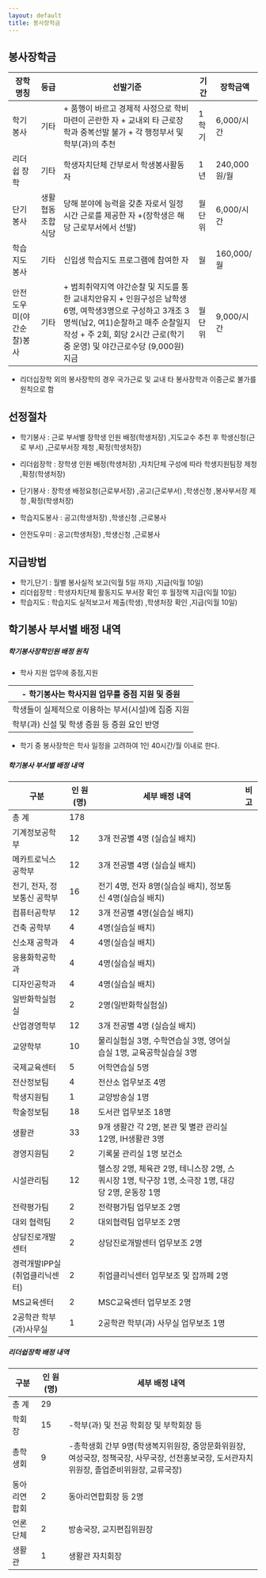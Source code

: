```yaml
---
layout: default
title: 봉사장학금
---
```

## **봉사장학금**

|       장학명칭       |  등급  |  선발기준  |    기간    |  장학금액  |
|--------|----|--------|----|--------|
|학기봉사|기타|+ 품행이 바르고 경제적 사정으로 학비 마련이 곤란한 자 + 교내외 타 근로장학과 중복선발 불가 + 각 행정부서 및 학부(과)의 추천|1학기|6,000/시간|
|리더쉽 장학| 기타 |학생자치단체 간부로서 학생봉사활동자|1년|240,000원/월|
|단기봉사|생활협동조합 식당|당해 분야에 능력을 갖춘 자로서 일정 시간 근로를 제공한 자 +(장학생은 해당 근로부서에서 선발)|월 단위|6,000/시간|(최대 100시간)
|학습지도 봉사|기타|신입생 학습지도 프로그램에 참여한 자|월|160,000/월|
|안전도우미(야간순찰)봉사|기타|+ 범죄취약지역 야간순찰 및 지도를 통한 교내치안유지 + 인원구성은 남학생6명, 여학생3명으로 구성하고 3개조 3명씩(남2, 여1)순찰하고 매주 순찰일지 작성 + 주 2회, 회당 2시간 근로(학기 중 운영) 및 야간근로수당 (9,000원) 지금|월 단위| 9,000/시간|
+  리더십장학 외의 봉사장학의 경우 국가근로 및 교내 타 봉사장학과 이중근로 불가를 원칙으로 함


## **선정절차**

+ 학기봉사 : 근로 부서별 장학생 인원 배정(학생처장) ,지도교수 추천 후 학생신청(근로 부서) ,근로부서장 제청 ,확정(학생처장)

+ 리더쉽장학 : 장학생 인원 배정(학생처장) ,자치단체 구성에 따라 학생지원팀장 제청 ,확정(학생처장)

+ 단기봉사 : 장학생 배정요청(근로부서장) ,공고(근로부서) ,학생신청 ,봉사부서장 제청 ,확정(학생처장)

+ 학습지도봉사 : 공고(학생처장) ,학생신청 ,근로봉사

+ 안전도우미 : 공고(학생처장) ,학생신청 ,근로봉사



## **지급방법**

+ 학기,단기 : 월별 봉사실적 보고(익월 5일 까지) ,지급(익월 10일)
+ 리더쉽장학 : 학생자치단체 활동지도 부서장 확인 후 월정액 지급(익월 10일)
+ 학습지도 : 학습지도 실적보고서 제출(학생) ,학생처장 확인 ,지급(익월 10일)



## **학기봉사 부서별 배정 내역**
##### *학기봉사장학인원 배정 원칙*
+ 학사 지원 업무에 중점,지원

|- 학기봉사는 학사지원 업무를 중점 지원 및 증원|
|----------------------------------------------|
|학생들이 실제적으로 이용하는 부서(시설)에 집중 지원|
|학부(과) 신설 및 학생 증원 등 증원 요인 반영|

+ 학기 중 봉사장학은 학사 일정을 고려하여 1인 40시간/월 이내로 한다.


##### *학기봉사 부서별 배정 내역*

|     구분     |    인 원(명)   |         세부 배정 내역           |    비고    |
|--------------|----------------|----------------------------------|--------------|
|총 계 | 178| | |
|기계정보공학부| 12 | 3개 전공별 4명 (실습실 배치) ||
|메카트로닉스공학부| 12 | 3개 전공별 4명 (실습실 배치) | |
|전기, 전자, 정보통신 공학부| 16 | 전기 4명, 전자 8명(실습실 배치), 정보통신 4명(실습실 배치)| |
|컴퓨터공학부| 12 | 3개 전공별 4명(실습실 배치)| |
|건축 공학부| 4 | 4명(실습실 배치) | |
|신소재 공학과| 4 | 4명(실습실 배치) | |
|응용화학공학과| 4 | 4명(실습실 배치) | |
|디자인공학과| 4 | 4명(실습실 배치) | |
|일반화학실험실| 2 | 2명(일반화학실험실)| |
|산업경영학부 | 12 | 3개 전공별 4명 (실습실 배치)| |
|교양학부| 10 | 물리실험실 3명, 수학연습실 3명, 영어실습실 1명, 교육공학실습실 3명| |
|국제교육센터 | 5 | 어학연습실 5명| |
|전산정보팀| 4 | 전산소 업무보조 4명| |
|학생지원팀| 1 | 교양방송실 1명| |
|학술정보팀| 18 | 도서관 업무보조 18명| |
|생활관 | 33 | 9개 생활간 각 2명, 본관 및 별관 관리실 12명, IH생활관 3명| |
|경영지원팀 | 2 | 기록물 관리실 1명 보건소 | |
|시설관리팀| 12 | 헬스장 2명, 체육관 2명, 테니스장 2명, 스쿼시장 1명, 탁구장 1명, 소극장 1명, 대강당 2명, 운동장 1명| |
|전략평가팀| 2 | 전략평가팀 업무보조 2명| |
|대외 협력팀| 2 | 대외협력팀 업무보조 2명| |
|상담진로개발센터| 2 | 상담진로개발센터 업무보조 2명| |
|경력개발IPP실 (취업클리닉센터)| 2 | 취업클리닉센터 업무보조 및 잡까페 2명| |
|MS교육센터| 2 | MSC교육센터 업무보조 2명| |
|2공학관 학부(과)사무실| 1 | 2공학관 학부(과) 사무실 업무보조 1명| |



##### *리더쉽장학 배정 내역*


|     구분     |    인 원(명)   |         세부 배정 내역        |
|--------------|----------------|-------------------------------|
|총 계|29||
|학회장|15|-학부(과) 및 전공 학회장 및 부학회장 등|
|총학생회|9|-총학생회 간부 9명(학생복지위원장, 중앙문화위원장, 여성국장, 정책국장, 사무국장, 선전홍보국장, 도서관자치위원장, 졸업준비위원장, 교류국장)|
|동아리연합회|2|동아리연합회장 등 2명|
|언론단체|2|방송국장, 교지편집위원장|
|생활관|1|생활관 자치회장|


